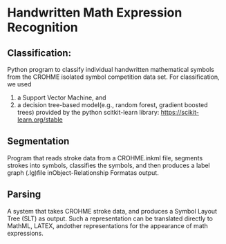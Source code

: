 # Handwritten Math Expression Recognition

## Classification:
Python program to classify individual handwritten mathematical symbols from the CROHME isolated symbol competition data set. 
For classification, we used 
1) a Support Vector Machine, and 
2) a decision tree-based model(e.g., random forest, gradient boosted trees) 
provided by the python scitkit-learn library: https://scikit-learn.org/stable

## Segmentation
Program that reads stroke data from a CROHME.inkml file, segments strokes into symbols, classifies the symbols, and then produces a label graph (.lg)file inObject-Relationship Formatas output. 

## Parsing
A system that takes CROHME stroke data, and produces a Symbol Layout Tree (SLT) as output. Such a representation can be translated directly to MathML, LATEX, andother representations for the appearance of math expressions.
